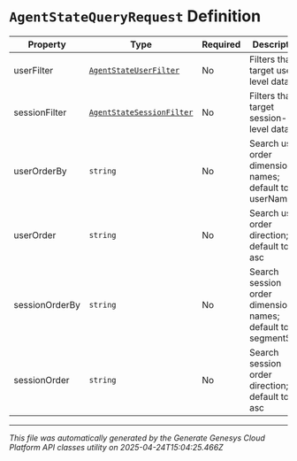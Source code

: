 # `AgentStateQueryRequest` Definition

| Property | Type | Required | Description |
|----------|------|----------|-------------|
| userFilter | [`AgentStateUserFilter`](agentstateuserfilter-definition.md) | No | Filters that target user-level data |
| sessionFilter | [`AgentStateSessionFilter`](agentstatesessionfilter-definition.md) | No | Filters that target session-level data |
| userOrderBy | `string` | No | Search user order dimension names; default to userName |
| userOrder | `string` | No | Search user order direction; default to asc |
| sessionOrderBy | `string` | No | Search session order dimension names; default to segmentStart |
| sessionOrder | `string` | No | Search session order direction; default to asc |

---

*This file was automatically generated by the Generate Genesys Cloud Platform API classes utility on 2025-04-24T15:04:25.466Z*